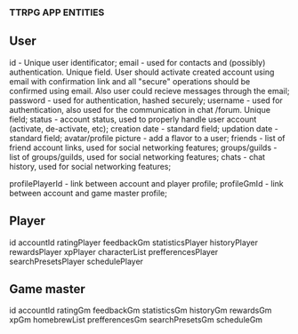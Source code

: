 ### TTRPG APP ENTITIES

## User
id - Unique user identificator;
email - used for contacts and (possibly) authentication. Unique field. User should activate created account using email with confirmation link and all "secure" operations should be confirmed using email. Also user could recieve messages through the email;
password - used for authentication, hashed securely;
username - used for authentication, also used for the communication in chat /forum. Unique field;
status - account status, used to properly handle user account (activate, de-activate, etc);
creation date - standard field;
updation date - standard field;
avatar/profile picture - add a flavor to a user;
friends - list of friend account links, used for social networking features;
groups/guilds - list of groups/guilds, used for social networking features;
chats - chat history, used for social networking features;

profilePlayerId - link between account and player profile;
profileGmId - link between account and game master profile;

## Player
id 
accountId
ratingPlayer
feedbackGm
statisticsPlayer
historyPlayer
rewardsPlayer
xpPlayer
characterList
prefferencesPlayer
searchPresetsPlayer
schedulePlayer

## Game master
id
accountId
ratingGm
feedbackGm
statisticsGm
historyGm
rewardsGm
xpGm
homebrewList
prefferencesGm
searchPresetsGm
scheduleGm

